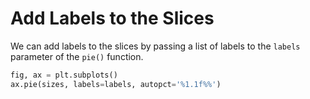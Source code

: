 # Add Labels to the Slices

We can add labels to the slices by passing a list of labels to the `labels` parameter of the `pie()` function.

```python
fig, ax = plt.subplots()
ax.pie(sizes, labels=labels, autopct='%1.1f%%')
```

